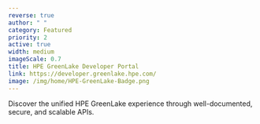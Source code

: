 ```yaml
---
reverse: true
author: " "
category: Featured
priority: 2
active: true
width: medium
imageScale: 0.7
title: HPE GreenLake Developer Portal
link: https://developer.greenlake.hpe.com/
image: /img/home/HPE-GreenLake-Badge.png
---
```


Discover the unified HPE GreenLake experience through well-documented, secure, and scalable APIs.